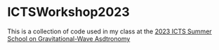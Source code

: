 # ICTSWorkshop2023

This is a collection of code used in my class at the [2023 ICTS Summer School on Gravitational-Wave Asdtronomy](https://www.icts.res.in/program/gws2023)
